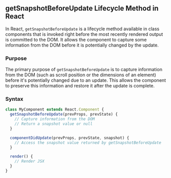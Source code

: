 ## getSnapshotBeforeUpdate Lifecycle Method in React

In React, `getSnapshotBeforeUpdate` is a lifecycle method available in class components that is invoked right before the most recently rendered output is committed to the DOM. It allows the component to capture some information from the DOM before it is potentially changed by the update.

### Purpose

The primary purpose of `getSnapshotBeforeUpdate` is to capture information from the DOM (such as scroll position or the dimensions of an element) before it's potentially changed due to an update. This allows the component to preserve this information and restore it after the update is complete.

### Syntax

```jsx
class MyComponent extends React.Component {
  getSnapshotBeforeUpdate(prevProps, prevState) {
    // Capture information from the DOM
    // Return a snapshot value or null
  }

  componentDidUpdate(prevProps, prevState, snapshot) {
    // Access the snapshot value returned by getSnapshotBeforeUpdate
  }

  render() {
    // Render JSX
  }
}
```
